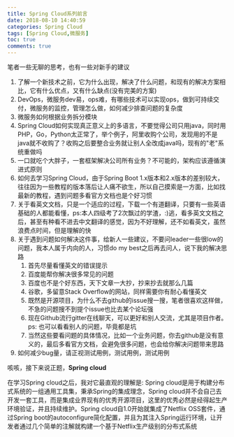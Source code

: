 ```yaml
---
title: Spring Cloud系列前言
date: 2018-08-10 14:40:59
categories: Spring Cloud
tags: [Spring Cloud,微服务]
toc: true
comments: true
---
```


笔者一些无聊的思考，也有一些对新手的建议

1. 了解一个新技术之前，它为什么出现，解决了什么问题，和现有的解决方案相比，它有什么优点，又有什么缺点(没有完美的方案)
2. DevOps，微服务dev易，ops难，有哪些技术可以实现ops，做到可持续交付，微服务的监控，管理怎么做，如何减少排查问题的复杂度
3. 微服务如何根据业务拆分模块
4. Spring Cloud如何实现真正意义上的多语言，不要觉得公司只用java，同时用PHP，Go，Python太正常了，举个例子，阿里收购个公司，发现用的不是java就不收购了？收购之后要整合业务就让别人全改成java吗，现有的"老"系统重做吗
5. 一口就吃个大胖子，一套框架解决公司所有业务？不可能的，架构应该遵循演进式原则
6. 如何去学习Spring Cloud，由于Spring Boot 1.x版本和2.x版本的差别较大，往往因为一些教程的版本落后让人痛不欲生，所以自己摸索是一方面，比如找最新的教程，遇到问题多看官方文档也是个好习惯
7. 关于看英文文档，只是一个适应的过程，下载一个有道翻译，只要有一些英语基础的人都能看懂，ps:本人四级考了2次飘过的学渣，:)逃，看多英文文档之后，甚至有种看不进去中文翻译的感觉，因为不好理解，还不如看英文，虽然浪费点时间，但是理解的快
8. 关于遇到问题如何解决这件事，给新人一些建议，不要问leader一些很low的问题，我本人属于内向的人，习惯do my best之后再去问人，说下我的解决思路
	1. 首先尽量看懂英文的错误提示
	2. 百度能帮你解决很多常见的问题
	3. 百度也不是个好东西，天下文章一大抄，抄来抄去就那么几篇
	4. 谷歌，多留意Stack Overflow的网站，同样需要你有耐心看懂英文
	5. 既然是开源项目，为什么不去github的issue搜一搜，笔者很喜欢这样做，不急的问题搜不到提个issue也比去某个论坛强
	6. 现在Github流行gitter在线聊天，可以更好和别人交流，尤其是项目作者。ps: 也可以看看别人的问题，毕竟都是坑
    7. 当然这些要看问题的具体情况，比如一个业务问题，你去github是没有意义的，最后多看官方文档，会避免很多问题，也会给你解决问题带来思路
9. 如何减少bug量，请正视测试用例，测试用例，测试用例


咳咳，接下来说正题，**Spring cloud**

在学习Spring cloud之后，我对它最直观的理解是: Spring cloud是用于构建分布式系统的一组通用工具集，秉承Spring的集成理念，Spring cloud并不会自己去开发一套工具，而是集成业界现有的优秀开源项目，这里的优秀必然是经得起生产环境验证，并且持续维护。Spring cloud自1.0开始就集成了Netflix OSS套件，通过Spring boot的autoconfigure简化配置，并且为其注入Spring运行环境，让开发者通过几个简单的注解就构建一个基于Netflix生产级别的分布式系统
